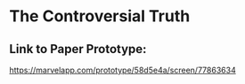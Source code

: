# The Controversial Truth

## Link to Paper Prototype:
https://marvelapp.com/prototype/58d5e4a/screen/77863634
